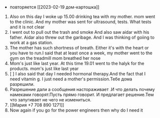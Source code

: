 - повторяется [[2023-02-19 дом-картошка]]
1. Also on this day I woke up 15.00 drinking tea with my mother. mom went to the clinic. And my mother was sent for ultrasound, tests. What tests and it is not clear
2. I went out to pull out the trash and smoke And also saw aidar with his father. Aidar also threw out the garibage. And I was thinking of goiing to work at a gas station.
3.   The mother has such shortness of breath. Either it's with the heart or you have to run.I said that at least once a week, my mother went to the gym on the treadmill mom breathed her nose
4. Mom's just like last year. At this time 19.01 went to the halyk for the products. mom's just like last year
5. [ ] I also said that day I needed hormonal therapy.And the fact that I need vitamin g. I just need a mother's permission.Тебе дома разрешили.
6. Разрешение дали а сообщения настораживает .И что делать почему намеками говорят.Пусть прямо говорит. И предлагает решение.Тем что запугивает не чего не измениться.
7. [[Мария +7 708 890 1271]]
8. Now again if you go for the power engineers then why do I need it 